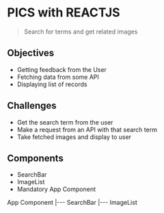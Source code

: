# PICS with REACTJS

> Search for terms and get related images

## Objectives

- Getting feedback from the User
- Fetching data from some API
- Displaying list of records

## Challenges

- Get the search term from the user
- Make a request from an API with that search term
- Take fetched images and display to user

## Components

- SearchBar
- ImageList
- Mandatory App Component

App Component
|--- SearchBar
|--- ImageList
